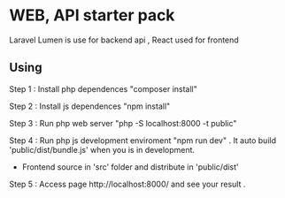 # WEB, API starter pack

Laravel Lumen is use for backend api , React used for frontend 

## Using

Step 1 : Install php dependences "composer install"

Step 2 : Install js dependences "npm install"

Step 3 : Run php web server "php -S localhost:8000 -t public"

Step 4 : Run php js development enviroment "npm run dev" . It auto build 'public/dist/bundle.js' when you is in development.
 - Frontend source in 'src' folder and distribute in 'public/dist'

Step 5 : Access page http://localhost:8000/ and see your result .





